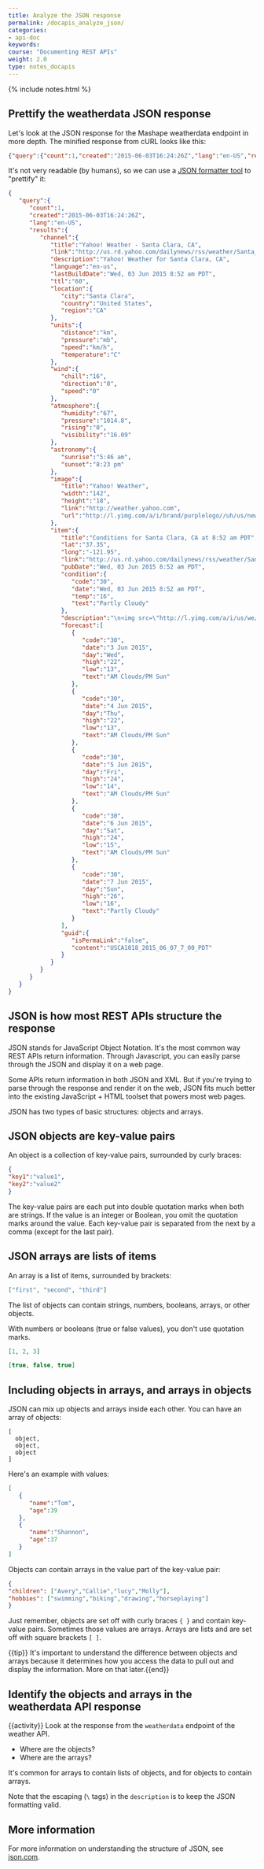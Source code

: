 ```yaml
---
title: Analyze the JSON response
permalink: /docapis_analyze_json/
categories:
- api-doc
keywords: 
course: "Documenting REST APIs"
weight: 2.0
type: notes_docapis
---
```

{% include notes.html %}

## Prettify the weatherdata JSON response

Let's look at the JSON response for the Mashape weatherdata endpoint in more depth. The minified response from cURL looks like this:

```json
{"query":{"count":1,"created":"2015-06-03T16:24:26Z","lang":"en-US","results":{"channel":{"title":"Yahoo! Weather - Santa Clara, CA","link":"http://us.rd.yahoo.com/dailynews/rss/weather/Santa_Clara__CA/*http://weather.yahoo.com/forecast/USCA1018_c.html","description":"Yahoo! Weather for Santa Clara, CA","language":"en-us","lastBuildDate":"Wed, 03 Jun 2015 8:52 am PDT","ttl":"60","location":{"city":"Santa Clara","country":"United States","region":"CA"},"units":{"distance":"km","pressure":"mb","speed":"km/h","temperature":"C"},"wind":{"chill":"16","direction":"0","speed":"0"},"atmosphere":{"humidity":"67","pressure":"1014.8","rising":"0","visibility":"16.09"},"astronomy":{"sunrise":"5:46 am","sunset":"8:23 pm"},"image":{"title":"Yahoo! Weather","width":"142","height":"18","link":"http://weather.yahoo.com","url":"http://l.yimg.com/a/i/brand/purplelogo//uh/us/news-wea.gif"},"item":{"title":"Conditions for Santa Clara, CA at 8:52 am PDT","lat":"37.35","long":"-121.95","link":"http://us.rd.yahoo.com/dailynews/rss/weather/Santa_Clara__CA/*http://weather.yahoo.com/forecast/USCA1018_c.html","pubDate":"Wed, 03 Jun 2015 8:52 am PDT","condition":{"code":"30","date":"Wed, 03 Jun 2015 8:52 am PDT","temp":"16","text":"Partly Cloudy"},"description":"\n<img src=\"http://l.yimg.com/a/i/us/we/52/30.gif\"/><br />\n<b>Current Conditions:</b><br />\nPartly Cloudy, 16 C<BR />\n<BR /><b>Forecast:</b><BR />\nWed - AM Clouds/PM Sun. High: 22 Low: 13<br />\nThu - AM Clouds/PM Sun. High: 22 Low: 13<br />\nFri - AM Clouds/PM Sun. High: 24 Low: 14<br />\nSat - AM Clouds/PM Sun. High: 24 Low: 15<br />\nSun - Partly Cloudy. High: 26 Low: 16<br />\n<br />\n<a href=\"http://us.rd.yahoo.com/dailynews/rss/weather/Santa_Clara__CA/*http://weather.yahoo.com/forecast/USCA1018_c.html\">Full Forecast at Yahoo! Weather</a><BR/><BR/>\n(provided by <a href=\"http://www.weather.com\" >The Weather Channel</a>)<br/>\n","forecast":[{"code":"30","date":"3 Jun 2015","day":"Wed","high":"22","low":"13","text":"AM Clouds/PM Sun"},{"code":"30","date":"4 Jun 2015","day":"Thu","high":"22","low":"13","text":"AM Clouds/PM Sun"},{"code":"30","date":"5 Jun 2015","day":"Fri","high":"24","low":"14","text":"AM Clouds/PM Sun"},{"code":"30","date":"6 Jun 2015","day":"Sat","high":"24","low":"15","text":"AM Clouds/PM Sun"},{"code":"30","date":"7 Jun 2015","day":"Sun","high":"26","low":"16","text":"Partly Cloudy"}],"guid":{"isPermaLink":"false","content":"USCA1018_2015_06_07_7_00_PDT"}}}}}}
```

It's not very readable (by humans), so we can use a [JSON formatter tool](http://jsonformatter.curiousconcept.com/) to "prettify" it:

```json
{  
   "query":{  
      "count":1,
      "created":"2015-06-03T16:24:26Z",
      "lang":"en-US",
      "results":{  
         "channel":{  
            "title":"Yahoo! Weather - Santa Clara, CA",
            "link":"http://us.rd.yahoo.com/dailynews/rss/weather/Santa_Clara__CA/*http://weather.yahoo.com/forecast/USCA1018_c.html",
            "description":"Yahoo! Weather for Santa Clara, CA",
            "language":"en-us",
            "lastBuildDate":"Wed, 03 Jun 2015 8:52 am PDT",
            "ttl":"60",
            "location":{  
               "city":"Santa Clara",
               "country":"United States",
               "region":"CA"
            },
            "units":{  
               "distance":"km",
               "pressure":"mb",
               "speed":"km/h",
               "temperature":"C"
            },
            "wind":{  
               "chill":"16",
               "direction":"0",
               "speed":"0"
            },
            "atmosphere":{  
               "humidity":"67",
               "pressure":"1014.8",
               "rising":"0",
               "visibility":"16.09"
            },
            "astronomy":{  
               "sunrise":"5:46 am",
               "sunset":"8:23 pm"
            },
            "image":{  
               "title":"Yahoo! Weather",
               "width":"142",
               "height":"18",
               "link":"http://weather.yahoo.com",
               "url":"http://l.yimg.com/a/i/brand/purplelogo//uh/us/news-wea.gif"
            },
            "item":{  
               "title":"Conditions for Santa Clara, CA at 8:52 am PDT",
               "lat":"37.35",
               "long":"-121.95",
               "link":"http://us.rd.yahoo.com/dailynews/rss/weather/Santa_Clara__CA/*http://weather.yahoo.com/forecast/USCA1018_c.html",
               "pubDate":"Wed, 03 Jun 2015 8:52 am PDT",
               "condition":{  
                  "code":"30",
                  "date":"Wed, 03 Jun 2015 8:52 am PDT",
                  "temp":"16",
                  "text":"Partly Cloudy"
               },
               "description":"\n<img src=\"http://l.yimg.com/a/i/us/we/52/30.gif\"/><br />\n<b>Current Conditions:</b><br />\nPartly Cloudy, 16 C<BR />\n<BR /><b>Forecast:</b><BR />\nWed - AM Clouds/PM Sun. High: 22 Low: 13<br />\nThu - AM Clouds/PM Sun. High: 22 Low: 13<br />\nFri - AM Clouds/PM Sun. High: 24 Low: 14<br />\nSat - AM Clouds/PM Sun. High: 24 Low: 15<br />\nSun - Partly Cloudy. High: 26 Low: 16<br />\n<br />\n<a href=\"http://us.rd.yahoo.com/dailynews/rss/weather/Santa_Clara__CA/*http://weather.yahoo.com/forecast/USCA1018_c.html\">Full Forecast at Yahoo! Weather</a><BR/><BR/>\n(provided by <a href=\"http://www.weather.com\" >The Weather Channel</a>)<br/>\n",
               "forecast":[  
                  {  
                     "code":"30",
                     "date":"3 Jun 2015",
                     "day":"Wed",
                     "high":"22",
                     "low":"13",
                     "text":"AM Clouds/PM Sun"
                  },
                  {  
                     "code":"30",
                     "date":"4 Jun 2015",
                     "day":"Thu",
                     "high":"22",
                     "low":"13",
                     "text":"AM Clouds/PM Sun"
                  },
                  {  
                     "code":"30",
                     "date":"5 Jun 2015",
                     "day":"Fri",
                     "high":"24",
                     "low":"14",
                     "text":"AM Clouds/PM Sun"
                  },
                  {  
                     "code":"30",
                     "date":"6 Jun 2015",
                     "day":"Sat",
                     "high":"24",
                     "low":"15",
                     "text":"AM Clouds/PM Sun"
                  },
                  {  
                     "code":"30",
                     "date":"7 Jun 2015",
                     "day":"Sun",
                     "high":"26",
                     "low":"16",
                     "text":"Partly Cloudy"
                  }
               ],
               "guid":{  
                  "isPermaLink":"false",
                  "content":"USCA1018_2015_06_07_7_00_PDT"
               }
            }
         }
      }
   }
}
```

## JSON is how most REST APIs structure the response

JSON stands for JavaScript Object Notation. It's the most common way REST APIs return information. Through Javascript, you can easily parse through the JSON and display it on a web page. 

Some APIs return information in both JSON and XML. But if you're trying to parse through the response and render it on the web, JSON fits much better into the existing JavaScript + HTML toolset that powers most web pages. 

JSON has two types of basic structures: objects and arrays. 

## JSON objects are key-value pairs 

An object is a collection of key-value pairs, surrounded by curly braces:

```json
{
"key1":"value1",
"key2":"value2"
}
```

The key-value pairs are each put into double quotation marks when both are strings. If the value is an integer or Boolean, you omit the quotation marks around the value. Each key-value pair is separated from the next by a comma (except for the last pair).

## JSON arrays are lists of items

An array is a list of items, surrounded by brackets:
 
```json
["first", "second", "third"]
```

The list of objects can contain strings, numbers, booleans, arrays, or other objects.

With numbers or booleans (true or false values), you don't use quotation marks. 

```json
[1, 2, 3]
```

```json
[true, false, true]
```

## Including objects in arrays, and arrays in objects

JSON can mix up objects and arrays inside each other. You can have an array of objects:

```
[ 
  object, 
  object,
  object
]
```

Here's an example with values:

```json
[  
   {  
      "name":"Tom",
      "age":39
   },
   {  
      "name":"Shannon",
      "age":37
   }
]
```

Objects can contain arrays in the value part of the key-value pair:

```json
{
"children": ["Avery","Callie","lucy","Molly"],
"hobbies": ["swimming","biking","drawing","horseplaying"]
}
```

Just remember, objects are set off with curly braces `{ }` and contain key-value pairs. Sometimes those values are arrays. Arrays are lists and are set off with square brackets `[ ]`.

{{tip}} It's important to understand the difference between objects and arrays because it determines how you access the data to pull out and display the information. More on that later.{{end}}

## Identify the objects and arrays in the weatherdata API response
{{activity}}
Look at the response from the `weatherdata` endpoint of the weather API.

* Where are the objects?
* Where are the arrays?

It's common for arrays to contain lists of objects, and for objects to contain arrays. 

Note that the escaping (`\` tags) in the `description` is to keep the JSON formatting valid.

## More information

For more information on understanding the structure of JSON, see [json.com](https://www.json.com/).




